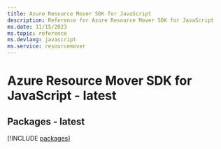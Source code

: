 ```yaml
---
title: Azure Resource Mover SDK for JavaScript
description: Reference for Azure Resource Mover SDK for JavaScript
ms.date: 11/15/2023
ms.topic: reference
ms.devlang: javascript
ms.service: resourcemover
---
```

# Azure Resource Mover SDK for JavaScript - latest
## Packages - latest
[!INCLUDE [packages](resource-mover-index.md)]
